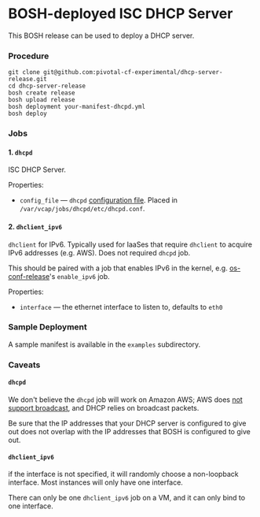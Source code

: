 # BOSH-deployed ISC DHCP Server

This BOSH release can be used to deploy a DHCP server.

### Procedure

```
git clone git@github.com:pivotal-cf-experimental/dhcp-server-release.git
cd dhcp-server-release
bosh create release
bosh upload release
bosh deployment your-manifest-dhcpd.yml
bosh deploy
```

### Jobs

#### 1. `dhcpd`

ISC DHCP Server.

Properties:

* `config_file` — `dhcpd` [configuration file](https://access.redhat.com/documentation/en-US/Red_Hat_Enterprise_Linux/3/html/System_Administration_Guide/s1-dhcp-configuring-server.html). Placed in `/var/vcap/jobs/dhcpd/etc/dhcpd.conf`.

#### 2. `dhclient_ipv6`

`dhclient` for IPv6. Typically used for IaaSes that require
`dhclient` to acquire IPv6 addresses (e.g. AWS). Does not
required `dhcpd` job.

This should be paired with a job that enables IPv6 in the kernel, e.g.
[os-conf-release](https://github.com/cloudfoundry/os-conf-release)'s
`enable_ipv6` job.

Properties:

* `interface` — the ethernet interface to listen to, defaults to `eth0`

### Sample Deployment

A sample manifest is available in the `examples` subdirectory.

### Caveats

#### `dhcpd`

We don't believe the `dhcpd` job will work on Amazon AWS; AWS does [not
support broadcast](http://aws.amazon.com/vpc/faqs/), and DHCP relies on
broadcast packets.

Be sure that the IP addresses that your DHCP server is configured to give out does not overlap with the IP addresses that BOSH is configured to give out.

#### `dhclient_ipv6`

if the interface is not specified, it will randomly choose
a non-loopback interface. Most instances will only have one interface.

There can only be one `dhclient_ipv6` job on a VM, and it can only bind
to one interface.
